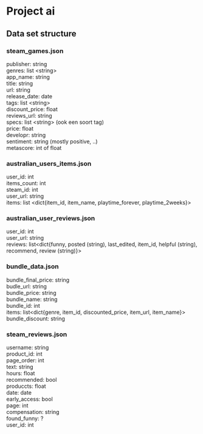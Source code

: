 # Project ai


## Data set structure
### steam_games.json
publisher: string<br>
genres: list \<string\><br>
app_name: string<br>
title: string<br>
url: string<br>
release_date: date<br>
tags: list \<string\><br>
discount_price: float<br>
reviews_url: string<br>
specs: list \<string\> (ook een soort tag)<br>
price: float<br>
developr: string<br>
sentiment: string (mostly positive, ..)<br>
metascore: int of float
### australian_users_items.json
user_id: int<br>
items_count: int<br>
steam_id: int<br>
user_url: string<br>
items: list \<dict{item_id, item_name, playtime_forever, playtime_2weeks}\>
### australian_user_reviews.json
user_id: int<br>
user_url: string<br>
reviews: list\<dict{funny, posted (string), last_edited, item_id, helpful (string), recommend, review (string)}\>
### bundle_data.json
bundle_final_price: string<br>
budle_url: string<br>
bundle_price: string<br>
bundle_name: string<br>
bundle_id: int<br>
items: list\<dict{genre, item_id, discounted_price, item_url, item_name}\><br>
bundle_discount: string
### steam_reviews.json
username: string<br>
product_id: int<br>
page_order: int<br>
text: string<br>
hours: float<br>
recommended: bool<br>
produccts: float<br>
date: date<br>
early_access: bool<br>
page: int<br>
compensation: string<br>
found_funny: ?<br>
user_id: int
